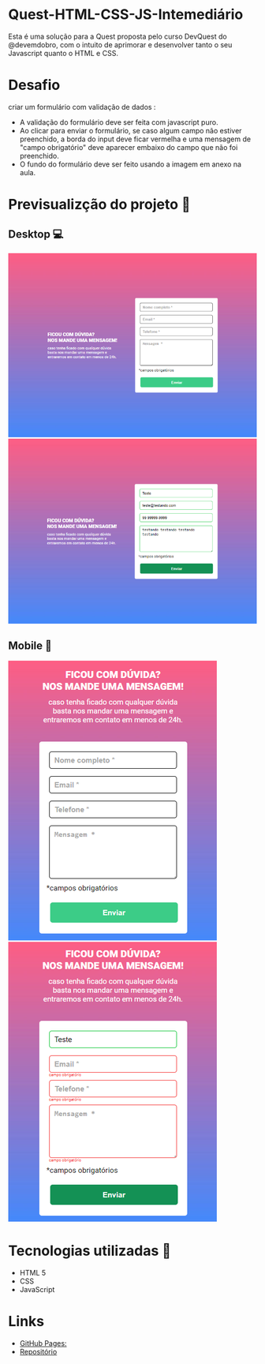 # Quest-HTML-CSS-JS-Intemediário
Esta é uma solução para a Quest proposta pelo curso DevQuest do @devemdobro, com o intuito de aprimorar e desenvolver tanto o seu Javascript quanto o HTML e CSS.

# Desafio 
 criar um formulário com validação de dados :
<ul>
    <li>A validação do formulário deve ser feita com javascript puro.</li>
    <li>Ao clicar para enviar o formulário, se caso algum campo não estiver preenchido, a borda do input deve ficar vermelha e uma mensagem de "campo obrigatório" deve aparecer embaixo do campo que não foi preenchido.</li>
    <li>O fundo do formulário deve ser feito usando a imagem em anexo na aula.</li>
</ul>

# Previsualizção do projeto 👀
## Desktop 💻
<img src="./screenshots/desktop.png">

<img src="./screenshots/desktop-actived.png">

## Mobile 📱

<img src="./screenshots/Mobile.png">

<img src="./screenshots/Mobile-actived.png">

# Tecnologias utilizadas 🚀
<ul>
    <li>HTML 5</li>
    <li>CSS</li>
    <li>JavaScript</li>
</ul>

# Links
<ul>
    <li><a href="https://deivid-rodrigues.github.io/formulario-com-validacao-de-dados/">GitHub Pages:</a></li>
    <li><a href="https://github.com/deivid-rodrigues/formulario-com-validacao-de-dados">Repositório</a></li>
</ul>